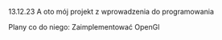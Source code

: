 13.12.23
A oto mój projekt z wprowadzenia do programowania 

Plany co do niego:
Zaimplementować OpenGl


